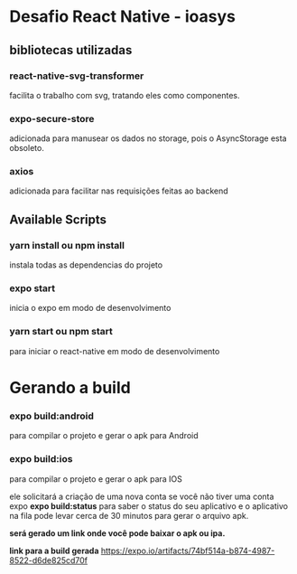 # Desafio React Native - ioasys

## bibliotecas utilizadas

### react-native-svg-transformer 
facilita o trabalho com svg, tratando eles como componentes.

### expo-secure-store
adicionada para manusear os dados no storage, pois o AsyncStorage esta obsoleto.

### axios
adicionada para facilitar nas requisições feitas ao backend


## Available Scripts  
### yarn install ou npm install
instala todas as dependencias do projeto

### expo start
inicia o expo em modo de desenvolvimento 

### yarn start ou npm start 
para iniciar o react-native em modo de desenvolvimento

# Gerando a build
### expo build:android
para compilar o projeto e gerar o apk para Android 

### expo build:ios
para compilar o projeto e gerar o apk para IOS 

ele solicitará a criação de uma nova conta se você não tiver uma conta expo  **expo build:status** para saber o status do seu aplicativo e o aplicativo na fila pode levar cerca de 30 minutos para gerar o arquivo apk.

 **será gerado um link onde você pode baixar o apk ou ipa.**

**link para a build gerada**
https://expo.io/artifacts/74bf514a-b874-4987-8522-d6de825cd70f
